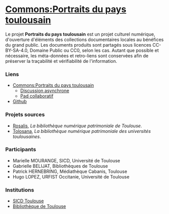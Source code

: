 # [Commons:Portraits du pays toulousain](https://commons.wikimedia.org/wiki/Commons:Portraits_du_pays_toulousain)

Le projet **Portraits du pays toulousain** est un projet culturel numérique, d'ouverture d'éléments des collections documentaires locales au bénéfices du grand public. Les documents produits sont partagés sous licences CC-BY-SA-4.0, Domaine Public ou CC0, selon les cas. Autant que possible et nécessaire, les méta-données et retro-liens sont conservées afin de préserver la traçabilité et vérifiabilité de l'information. 
<!-- 
## Resources
| Source | Gabrielle | Marielle
| --- | --- | --- |
| Data |  |  |
| Images | 5 | |
| Folder | |  
-->

### Liens
- [Commons:Portraits du pays toulousain](https://commons.wikimedia.org/wiki/Commons:Portraits_du_pays_toulousain)
  - [Discussion asynchrone](https://commons.wikimedia.org/wiki/Commons_talk:Portraits_du_pays_toulousain)
  - [Pad collaboratif](https//notes.wikimedia.{fr}/p/Portraits-toulousains)
- [Github](https://github.com/hugolpz/Portraits-toulousains)

### Projets sources
- [Rosalis](https://rosalis.bibliotheque.toulouse.fr/rosalis/fr/content/accueil-fr), *La bibliothèque numérique patrimoniale de Toulouse*.
- [Tolosana](https://tolosana.univ-toulouse.fr/), *La bibliothèque numérique patrimoniale des universités toulousaines*.

### Participants
- Marielle MOURANGE, SICD, Université de Toulouse
- Gabrielle BELIJAT, Bibliothèques de Toulouse
- Patrick HERNEBRING, Médiathèque Cabanis, Toulouse
- Hugo LOPEZ, URFIST Occitanie, Université de Toulouse

### Institutions
- [SICD Toulouse](https://bibliotheques.univ-toulouse.fr/sicd)
- [Bibliothèque de Toulouse](https://bibliotheque.toulouse.fr/bibliotheques/mediatheque-jose-cabanis/)
